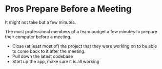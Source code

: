 # Pros Prepare Before a Meeting

It might not take but a few minutes.

The most professional members of a team budget a few minutes to prepare their computer before a meeting.

- Close (at least most of) the project that they were working on to be able to come back to it after the meeting.
- Pull down the latest codebase
- Start up the app, make sure it is all working

